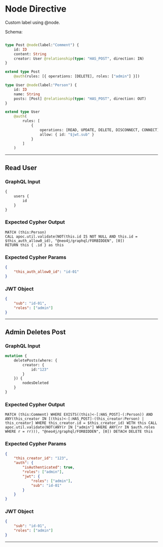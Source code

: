 # Node Directive

Custom label using @node.

Schema:

```graphql

type Post @node(label:"Comment") {
    id: ID
    content: String
    creator: User @relationship(type: "HAS_POST", direction: IN)
}

extend type Post
    @auth(rules: [{ operations: [DELETE], roles: ["admin"] }])

type User @node(label:"Person") {
    id: ID
    name: String
    posts: [Post] @relationship(type: "HAS_POST", direction: OUT)
}

extend type User
    @auth(
        rules: [
            {
                operations: [READ, UPDATE, DELETE, DISCONNECT, CONNECT]
                allow: { id: "$jwt.sub" }
            }
        ]
    )


```

---

## Read User

### GraphQL Input

```graphql
{
    users {
        id
    }
}
```

### Expected Cypher Output

```cypher
MATCH (this:Person)
CALL apoc.util.validate(NOT(this.id IS NOT NULL AND this.id = $this_auth_allow0_id), "@neo4j/graphql/FORBIDDEN", [0])
RETURN this { .id } as this
```

### Expected Cypher Params

```json
{
    "this_auth_allow0_id": "id-01"
}
```

### JWT Object

```json
{
    "sub": "id-01",
    "roles": ["admin"]
}
```

---

## Admin Deletes Post

### GraphQL Input

```graphql
mutation {
    deletePosts(where: {
        creator: {
            id:"123"
        }
    }) {
        nodesDeleted
    }
}
```

### Expected Cypher Output

```cypher
MATCH (this:Comment) WHERE EXISTS((this)<-[:HAS_POST]-(:Person)) AND ANY(this_creator IN [(this)<-[:HAS_POST]-(this_creator:Person) | this_creator] WHERE this_creator.id = $this_creator_id) WITH this CALL apoc.util.validate(NOT(ANY(r IN ["admin"] WHERE ANY(rr IN $auth.roles WHERE r = rr))), "@neo4j/graphql/FORBIDDEN", [0]) DETACH DELETE this
```

### Expected Cypher Params

```json
{
    "this_creator_id": "123",
    "auth": {
        "isAuthenticated": true,
        "roles": ["admin"],
        "jwt": {
            "roles": ["admin"],
            "sub": "id-01"
        }
    }
}
```

### JWT Object

```json
{
    "sub": "id-01",
    "roles": ["admin"]
}
```

---
